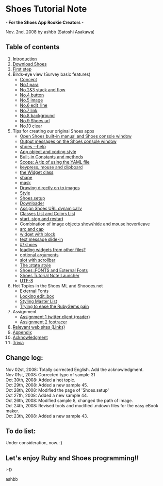 Shoes Tutorial Note
===================
**- For the Shoes App Rookie Creators -**

Nov. 2nd, 2008 by ashbb (Satoshi Asakawa)

Table of contents
-----------------
1. [Introduction](http://github.com/ashbb/shoes_tutorial_html/tree/master/mdowns/00100_Introduction.mdown)
2. [Download Shoes](http://github.com/ashbb/shoes_tutorial_html/tree/master/mdowns/00200_Download_Shoes.mdown)
3. [First step](http://github.com/ashbb/shoes_tutorial_html/tree/master/mdowns/00300_First_step.mdown)
4. Birds-eye view (Survey basic features)
	- [Concept](http://github.com/ashbb/shoes_tutorial_html/tree/master/mdowns/00401_Concept.mdown)
	- [No.1 para](http://github.com/ashbb/shoes_tutorial_html/tree/master/mdowns/00402_No.1_para.mdown)
	- [No.2&3 stack and flow](http://github.com/ashbb/shoes_tutorial_html/tree/master/mdowns/00403_No.2_3_stack_and_flow.mdown)
	- [No.4 button](http://github.com/ashbb/shoes_tutorial_html/tree/master/mdowns/00404_No.4_button.mdown)
	- [No.5 image](http://github.com/ashbb/shoes_tutorial_html/tree/master/mdowns/00405_No.5_image.mdown)
	- [No.6 edit_line](http://github.com/ashbb/shoes_tutorial_html/tree/master/mdowns/00406_No.6_edit_line.mdown)
	- [No.7 link](http://github.com/ashbb/shoes_tutorial_html/tree/master/mdowns/00407_No.7_link.mdown)
	- [No.8 background](http://github.com/ashbb/shoes_tutorial_html/tree/master/mdowns/00408_No.8_background.mdown)
	- [No.9 Shoes.url](http://github.com/ashbb/shoes_tutorial_html/tree/master/mdowns/00409_No.9_Shoes.url.mdown)
	- [No.10 clear](http://github.com/ashbb/shoes_tutorial_html/tree/master/mdowns/00410_No.10_clear.mdown)
5. Tips for creating our original Shoes apps
	- [Open Shoes built-in manual and Shoes console window](http://github.com/ashbb/shoes_tutorial_html/tree/master/mdowns/00501_Open_Shoes_built-in_manual_and_Shoes_console_window.mdown)
	- [Output messages on the Shoes console window](http://github.com/ashbb/shoes_tutorial_html/tree/master/mdowns/00502_Output_messages_on_the_Shoes_console_window.mdown)
	- [shoes --help](http://github.com/ashbb/shoes_tutorial_html/tree/master/mdowns/00503_shoes_--help.mdown)
	- [App object and coding style](http://github.com/ashbb/shoes_tutorial_html/tree/master/mdowns/00504_App_object_and_coding_style.mdown)
	- [Built-in Constants and methods](http://github.com/ashbb/shoes_tutorial_html/tree/master/mdowns/00505_Built-in_Constants_and_methods.mdown)
	- [Scope: A tip of using the YAML file](http://github.com/ashbb/shoes_tutorial_html/tree/master/mdowns/00506_Scope__A_tip_of_using_the_YAML_file.mdown)
	- [keypress, mouse and clipboard](http://github.com/ashbb/shoes_tutorial_html/tree/master/mdowns/00507_keypress,_mouse_and_clipboard.mdown)
	- [the Widget class](http://github.com/ashbb/shoes_tutorial_html/tree/master/mdowns/00508_the_Widget_class.mdown)
	- [shape](http://github.com/ashbb/shoes_tutorial_html/tree/master/mdowns/00509_shape.mdown)
	- [mask](http://github.com/ashbb/shoes_tutorial_html/tree/master/mdowns/00510_mask.mdown)
	- [Drawing directly on to images](http://github.com/ashbb/shoes_tutorial_html/tree/master/mdowns/00511_Drawing_directly_on_to_images.mdown)
	- [Style](http://github.com/ashbb/shoes_tutorial_html/tree/master/mdowns/00512_Style.mdown)
	- [Shoes.setup](http://github.com/ashbb/shoes_tutorial_html/tree/master/mdowns/00513_Shoes.setup.mdown)
	- [Downloader](http://github.com/ashbb/shoes_tutorial_html/tree/master/mdowns/00514_Downloader.mdown)
	- [Assign Shoes URL dynamically](http://github.com/ashbb/shoes_tutorial_html/tree/master/mdowns/00515_Assign_Shoes_URL_dynamically.mdown)
	- [Classes List and Colors List](http://github.com/ashbb/shoes_tutorial_html/tree/master/mdowns/00516_Classes_List_and_Colors_List.mdown)
	- [start, stop and restart](http://github.com/ashbb/shoes_tutorial_html/tree/master/mdowns/00517_start,_stop_and_restart.mdown)
	- [Combination of image objects show/hide and mouse hover/leave](http://github.com/ashbb/shoes_tutorial_html/tree/master/mdowns/00518_Combination_of_image_objects_show_hide_and_mouse_hover_leave.mdown)
	- [arc and cap](http://github.com/ashbb/shoes_tutorial_html/tree/master/mdowns/00519_arc_and_cap.mdown)
	- [widget with block](http://github.com/ashbb/shoes_tutorial_html/tree/master/mdowns/00520_widget_with_block.mdown)
	- [text message slide-in](http://github.com/ashbb/shoes_tutorial_html/tree/master/mdowns/00521_text_message_slide-in.mdown)
	- [#! shoes](http://github.com/ashbb/shoes_tutorial_html/tree/master/mdowns/00522____shoes.mdown)
	- [loading widgets from other files?](http://github.com/ashbb/shoes_tutorial_html/tree/master/mdowns/00523_loading_widgets_from_other_files_.mdown)
	- [optional arguments](http://github.com/ashbb/shoes_tutorial_html/tree/master/mdowns/00524_optional_arguments.mdown)
	- [slot with scrollbar](http://github.com/ashbb/shoes_tutorial_html/tree/master/mdowns/00525_slot_with_scrollbar.mdown)
	- [The :state style](http://github.com/ashbb/shoes_tutorial_html/tree/master/mdowns/00526_The__state_style.mdown)
	- [Shoes::FONTS and External Fonts](http://github.com/ashbb/shoes_tutorial_html/tree/master/mdowns/00527_Shoes__FONTS_and_External_Fonts.mdown)
	- [Shoes Tutorial Note Launcher](http://github.com/ashbb/shoes_tutorial_html/tree/master/mdowns/00528_Shoes_Tutorial_Note_Launcher.mdown)
	- [UTF-8](http://github.com/ashbb/shoes_tutorial_html/tree/master/mdowns/00529_UTF-8.mdown)
6. Hot Topics in the Shoes ML and Shoooes.net
	- [External Fonts](http://github.com/ashbb/shoes_tutorial_html/tree/master/mdowns/00601_External_Fonts.mdown)
	- [Locking edit_box](http://github.com/ashbb/shoes_tutorial_html/tree/master/mdowns/00602_Locking_edit_box.mdown)
	- [Styling Master List](http://github.com/ashbb/shoes_tutorial_html/tree/master/mdowns/00603_Styling_Master_List.mdown)
	- [Trying to ease the RubyGems pain](http://github.com/ashbb/shoes_tutorial_html/tree/master/mdowns/00604_Trying_to_ease_the_RubyGems_pain.mdown)
7. Assignment
	- [Assignment 1 twitter client (reader)](http://github.com/ashbb/shoes_tutorial_html/tree/master/mdowns/00701_Assignment_1_twitter_client__reader_.mdown)
	- [Assignment 2 footracer](http://github.com/ashbb/shoes_tutorial_html/tree/master/mdowns/00702_Assignment_2_footracer.mdown)
8. [Relevant web sites (Links)](http://github.com/ashbb/shoes_tutorial_html/tree/master/mdowns/00800_Relevant_web_sites__Links_.mdown)
9. [Appendix](http://github.com/ashbb/shoes_tutorial_html/tree/master/mdowns/00900_Appendix.mdown)
10. [Acknowledgment](http://github.com/ashbb/shoes_tutorial_html/tree/master/mdowns/01000_Acknowledgment.mdown)
11. [Trivia](http://github.com/ashbb/shoes_tutorial_html/tree/master/mdowns/01100_Trivia.mdown)

Change log:
-----------
Nov 02st, 2008: Totally corrected English. Add the acknowledgment. <br>
Nov 01st, 2008: Corrected typo of sample 31 <br>
Oct 30th, 2008: Added a hot topic. <br>
Oct 29th, 2008: Added a new sample 45. <br>
Oct 28th, 2008: Modified the page of 'Shoes.setup' <br>
Oct 27th, 2008: Added a new sample 44. <br>
Oct 26th, 2008: Modified sample 8, changed the path of image. <br>
Oct 24th, 2008: Revised tools and modified .mdown files for the easy eBook maker. <br>
Oct 23th, 2008: Added a new sample 43. <br>

To do list:
-----------
Under consideration, now. :)

Let's enjoy Ruby and Shoes programming!!
----------------------------------------
:-D

ashbb

